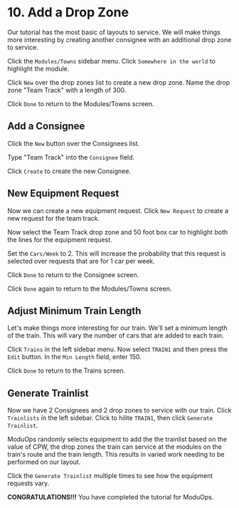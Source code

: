 # 10. Add a Drop Zone

Our tutorial has the most basic of layouts to service. We will make things more interesting by creating another consignee with an additional drop zone to service.

Click the `Modules/Towns` sidebar menu. Click `Somewhere in the world` to highlight the module.

Click `New` over the drop zones list to create a new drop zone. Name the drop zone "Team Track" with a length of 300.

Click `Done` to return to the Modules/Towns screen.

## Add a Consignee

Click the `New` button over the Consignees list.

Type "Team Track" into the `Consignee` field.

Click `Create` to create the new Consignee.

## New Equipment Request

Now we can create a new equipment request. Click `New Request` to create a new request for the team track.

Now select the Team Track drop zone and 50 foot box car to highlight both the lines for the equipment request.

Set the `Cars/Week` to 2. This will increase the probability that this request is selected over requests that are for 1 car per week.

Click `Done` to return to the Consignee screen.

Click `Done` again to return to the Modules/Towns screen.

## Adjust Minimum Train Length

Let's make things more interesting for our train. We'll set a minimum length of the train. This will vary the number of cars that are added to each train.

Click `Trains` in the left sidebar menu. Now select `TRAIN1` and then press the `Edit` button. In the `Min Length` field, enter 150.

Click `Done` to return to the Trains screen.

## Generate Trainlist

Now we have 2 Consignees and 2 drop zones to service with our train. Click `Trainlists` in the left sidebar. Click to hilite `TRAIN1`, then click `Generate Trainlist`.

ModuOps randomly selects equipment to add the the trainlist based on the value of CPW, the drop zones the train can service at the modules on the train's route and the train length. This results in varied work needing to be performed on our layout.

Click the `Generate Trainlist` multiple times to see how the equipment requests vary.

**CONGRATULATIONS!!!** You have completed the tutorial for ModuOps.
